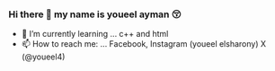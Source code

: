 ### Hi there 👋 my name is youeel ayman 😚
- 🌱 I’m currently learning ... c++ and html
- 📫 How to reach me: ... Facebook, Instagram (youeel elsharony) X (@youeel4)
<!--
**Youeel/Youeel** is a ✨ _special_ ✨ repository because its `README.md` (this file) appears on your GitHub profile.

Here are some ideas to get you started:

- 🔭 I’m currently working on ... 

- 👯 I’m looking to collaborate on ...
- 🤔 I’m looking for help with ...
- 💬 Ask me about ...
- 📫 How to reach me: ... 
- 😄 Pronouns: ...
- ⚡ Fun fact: ...
-->
